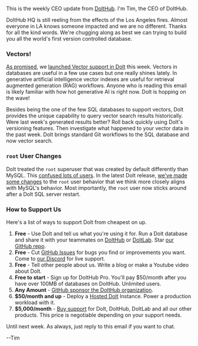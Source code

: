 This is the weekly CEO update from [DoltHub](https://www.dolthub.com/). I'm Tim, the CEO of DoltHub. 

DoltHub HQ is still reeling from the effects of the Los Angeles fires. Almost everyone in LA knows someone impacted and we are no different. Thanks for all the kind words. We're chugging along as best we can trying to build you all the world's first version controlled database.

### Vectors!

[As promised](https://www.dolthub.com/blog/2024-09-26-plan-for-vectors/), we [launched Vector support in Dolt](https://www.dolthub.com/blog/2025-01-16-announcing-vector-indexes/) this week. Vectors in databases are useful in a few use cases but one really shines lately. In generative artificial intelligence vector indexes are useful for retrieval augmented generation (RAG) workflows. Anyone who is reading this email is likely familiar with how hot generative AI is right now. Dolt is hopping on the wave!

Besides being the one of the few SQL databases to support vectors, Dolt provides the unique capability to query vector search results historically. Were last week's generated results better? Roll back quickly using Dolt's versioning features. Then investigate what happened to your vector data in the past week. Dolt brings standard Git workflows to the SQL database and now vector search.

### `root` User Changes 

Dolt treated the `root` superuser that was created by default differently than MySQL. This [confused lots of users](https://github.com/dolthub/dolt/issues/5759). In the latest Dolt release, [we've made some changes](https://www.dolthub.com/blog/2025-01-15-root-superuser-change/) to the `root` user behavior that we think more closely aligns with MySQL's behavior. Most importantly, the `root` user now sticks around after a Dolt SQL server restart. 

### How to Support Us

Here's a list of ways to support Dolt from cheapest on up.

1. **Free** - Use Dolt and tell us what you're using it for. Run a Dolt database and share it with your teammates on [DoltHub](https://www.dolthub.com) or [DoltLab](https://www.doltlab.com). Star [our GitHub repo](https://github.com/dolthub/dolt).
2. **Free** - Cut [GitHub Issues](https://github.com/dolthub/dolt/issues) for bugs you find or improvements you want. Come to [our Discord](https://discord.com/invite/RFwfYpu) for live support.
3. **Free** - Tell other people about us. Write a blog or make a Youtube video about Dolt.
3. **Free to start** - Sign up for DoltHub Pro. You'll pay $50/month after you have over 100MB of databases on DoltHub. Unlimited users.
4. **Any Amount** - [GitHub sponsor the DoltHub organization](https://github.com/sponsors/dolthub).
5. **$50/month and up** - Deploy a [Hosted Dolt](https://hosted.doltdb.com) Instance. Power a production workload with it.
6. **$5,000/month** - [Buy support](https://www.dolthub.com/pricing) for Dolt, DoltHub, DoltLab and all our other products. This price is negotiable depending on your support needs.

Until next week. As always, just reply to this email if you want to chat.

--Tim